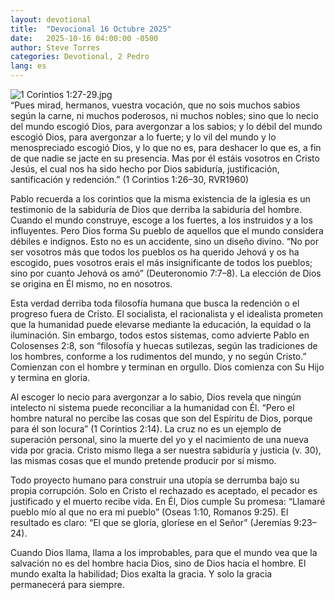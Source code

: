 ```yaml
---
layout: devotional
title:  "Devocional 16 Octubre 2025"
date:   2025-10-16 04:00:00 -0500
author: Steve Torres
categories: Devotional, 2 Pedro
lang: es
---
```

<img src="https://sitemedia.esteeb.com/file/esteebcomsitemedia/devotional_images/1-Corinthians/ES-1Cor-1_27-29.jpg?raw=true" alt="1 Corintios 1:27-29.jpg" style="max-width: 100%; height: auto;">

<div class="scripture">
   “Pues mirad, hermanos, vuestra vocación, que no sois muchos sabios según la carne, ni muchos poderosos, ni muchos nobles; sino que lo necio del mundo escogió Dios, para avergonzar a los sabios; y lo débil del mundo escogió Dios, para avergonzar a lo fuerte; y lo vil del mundo y lo menospreciado escogió Dios, y lo que no es, para deshacer lo que es, a fin de que nadie se jacte en su presencia. Mas por él estáis vosotros en Cristo Jesús, el cual nos ha sido hecho por Dios sabiduría, justificación, santificación y redención.” (1 Corintios 1:26–30, RVR1960)
</div>

Pablo recuerda a los corintios que la misma existencia de la iglesia es un testimonio de la sabiduría de Dios que derriba la sabiduría del hombre. Cuando el mundo construye, escoge a los fuertes, a los instruidos y a los influyentes. Pero Dios forma Su pueblo de aquellos que el mundo considera débiles e indignos. Esto no es un accidente, sino un diseño divino. “No por ser vosotros más que todos los pueblos os ha querido Jehová y os ha escogido, pues vosotros erais el más insignificante de todos los pueblos; sino por cuanto Jehová os amó” (Deuteronomio 7:7–8). La elección de Dios se origina en Él mismo, no en nosotros.

Esta verdad derriba toda filosofía humana que busca la redención o el progreso fuera de Cristo. El socialista, el racionalista y el idealista prometen que la humanidad puede elevarse mediante la educación, la equidad o la iluminación. Sin embargo, todos estos sistemas, como advierte Pablo en Colosenses 2:8, son “filosofía y huecas sutilezas, según las tradiciones de los hombres, conforme a los rudimentos del mundo, y no según Cristo.” Comienzan con el hombre y terminan en orgullo. Dios comienza con Su Hijo y termina en gloria.

Al escoger lo necio para avergonzar a lo sabio, Dios revela que ningún intelecto ni sistema puede reconciliar a la humanidad con Él. “Pero el hombre natural no percibe las cosas que son del Espíritu de Dios, porque para él son locura” (1 Corintios 2:14). La cruz no es un ejemplo de superación personal, sino la muerte del yo y el nacimiento de una nueva vida por gracia. Cristo mismo llega a ser nuestra sabiduría y justicia (v. 30), las mismas cosas que el mundo pretende producir por sí mismo.

Todo proyecto humano para construir una utopía se derrumba bajo su propia corrupción. Solo en Cristo el rechazado es aceptado, el pecador es justificado y el muerto recibe vida. En Él, Dios cumple Su promesa: “Llamaré pueblo mío al que no era mi pueblo” (Oseas 1:10, Romanos 9:25). El resultado es claro: “El que se gloría, gloríese en el Señor” (Jeremías 9:23–24).

Cuando Dios llama, llama a los improbables, para que el mundo vea que la salvación no es del hombre hacia Dios, sino de Dios hacia el hombre. El mundo exalta la habilidad; Dios exalta la gracia. Y solo la gracia permanecerá para siempre.
